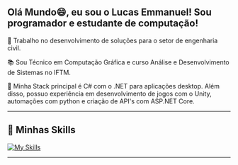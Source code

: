 ## Olá Mundo😄, eu sou o Lucas Emmanuel! Sou programador e estudante de computação!

💼 Trabalho no desenvolvimento de soluções para o setor de engenharia civil. 

📚 Sou Técnico em Computação Gráfica e curso Análise e Desenvolvimento de Sistemas no IFTM.

💬 Minha Stack principal é C# com o .NET para aplicações desktop. Além disso, possuo experiência em desenvolvimento de jogos
com o Unity, automações com python e criação de API's com ASP.NET Core.

---

## 🚀 Minhas Skills

[![My Skills](https://skillicons.dev/icons?i=cs,dotnet,c,py,html,css,js,postman,docker,firebase,visualstudio,vscode,unity,blender)](https://skillicons.dev)

---
